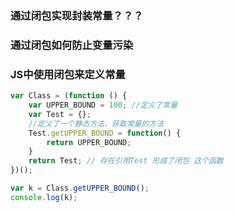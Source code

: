 

### 通过闭包实现封装常量？？？

### 通过闭包如何防止变量污染



### JS中使用闭包来定义常量

```javascript
var Class = (function () {
    var UPPER_BOUND = 100; //定义了常量
    var Test = {};
    //定义了一个静态方法，获取常量的方法
    Test.getUPPER_BOUND = function() {
        return UPPER_BOUND; 
    }
    return Test; // 存在引用Test 形成了闭包 这个函数
})();

var k = Class.getUPPER_BOUND();
console.log(k);


```